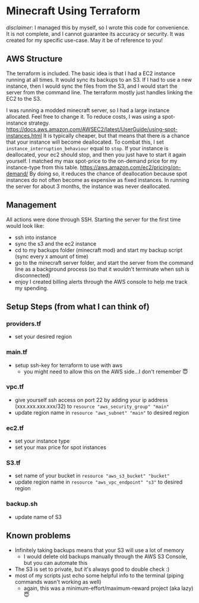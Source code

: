 # Minecraft Using Terraform


*disclaimer*: I managed this by myself, so I wrote this code for convenience.
It is not complete, and I cannot guarantee its accuracy or security.
It was created for my specific use-case. May it be of reference to you!


## AWS Structure
The terraform is included.
The basic idea is that I had a EC2 instance running at all times. It would sync its backups to an S3.
If I had to use a new instance, then I would sync the files from the S3, and I would start the server from the command line.
The terraform mostly just handles linking the EC2 to the S3.

I was running a modded minecraft server, so I had a large instance allocated.
Feel free to change it.
To reduce costs, I was using a spot-instance strategy.
https://docs.aws.amazon.com/AWSEC2/latest/UserGuide/using-spot-instances.html
It is typically cheaper, but that means that there is a chance that your instance will become deallocated.
To combat this, I set `instance_interruption_behaviour` equal to `stop`.
If your instance is deallocated, your ec2 should stop, and then you just have to start it again yourself.
I matched my max spot-price to the on-demand price for my instance-type from this table. https://aws.amazon.com/ec2/pricing/on-demand/
By doing so, it reduces the chance of deallocation because spot instances do not often become as expensive as fixed instances.
In running the server for about 3 months, the instance was never deallocated.

## Management
All actions were done through SSH.
Starting the server for the first time would look like:
- ssh into instance
- sync the s3 and the ec2 instance
- cd to my backups folder (minecraft mod) and start my backup script (sync every `X` amount of time)
- go to the minecraft server folder, and start the server from the command line as a background process (so that it wouldn't terminate when ssh is disconnected)
- enjoy
I created billing alerts through the AWS console to help me track my spending.

## Setup Steps (from what I can think of)
### providers.tf
- set your desired region

### main.tf
- setup ssh-key for terraform to use with aws
  - you might need to allow this on the AWS side...I don't remember 😇

### vpc.tf
- give yourself ssh access on port 22 by adding your ip address (xxx.xxx.xxx.xxx/32) to `resource "aws_security_group" "main"`
- update region name in `resource "aws_subnet" "main"` to desired region


### ec2.tf
- set your instance type
- set your max price for spot instances

### S3.tf
- set name of your bucket in `resource "aws_s3_bucket" "bucket"`
- update region name in `resource "aws_vpc_endpoint" "s3"` to desired region

### backup.sh
- update name of S3


## Known problems
- Infinitely taking backups means that your S3 will use a lot of memory
  - I would delete old backups manually through the AWS S3 Console, but you can automate this
- The S3 is set to private, but it's always good to double check :)
- most of my scripts just echo some helpful info to the terminal (piping commands wasn't working as well)
  - again, this was a minimum-effort/maximum-reward project (aka lazy) 😇
